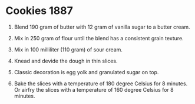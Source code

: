 Cookies 1887
============

1. Blend 190 gram of butter with 12 gram of vanilla sugar to a butter cream.

2. Mix in 250 gram of flour until the blend has a consistent grain texture.

3. Mix in 100 milliliter (110 gram) of sour cream.

4. Knead and devide the dough in thin slices.

5. Classic decoration is egg yolk and granulated sugar on top.

6. Bake the slices with a temperature of 180 degree Celsius for 8 minutes.  
   Or airfry the slices with a temperature of 160 degree Celsius for 8 minutes.
